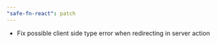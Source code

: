 ```yaml
---
"safe-fn-react": patch
---
```


- Fix possible client side type error when redirecting in server action
